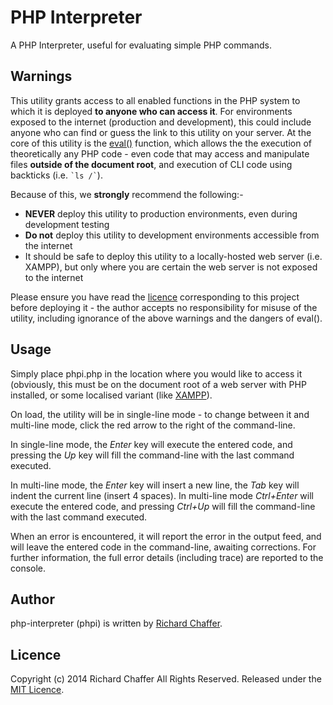 PHP Interpreter
===============

A PHP Interpreter, useful for evaluating simple PHP commands.

Warnings
--------
This utility grants access to all enabled functions in the PHP system to which it is deployed **to anyone who can access it**. For environments exposed to the internet (production and development), this could include anyone who can find or guess the link to this utility on your server. At the core of this utility is the [eval()](http://uk.php.net/eval) function, which allows the the execution of theoretically any PHP code - even code that may access and manipulate files __outside of the document root__, and execution of CLI code using backticks (i.e. `` `ls /` ``).

Because of this, we **strongly** recommend the following:-
 * __NEVER__ deploy this utility to production environments, even during development testing
 * __Do not__ deploy this utility to development environments accessible from the internet
 * It should be safe to deploy this utility to a locally-hosted web server (i.e. XAMPP), but only where you are certain the web server is not exposed to the internet

Please ensure you have read the [licence](LICENSE) corresponding to this project before deploying it - the author accepts no responsibility for misuse of the utility, including ignorance of the above warnings and the dangers of eval().

Usage
-----
Simply place phpi.php in the location where you would like to access it (obviously, this must be on the document root of a web server with PHP installed, or some localised variant (like [XAMPP](https://www.apachefriends.org/index.html)).

On load, the utility will be in single-line mode - to change between it and multi-line mode, click the red arrow to the right of the command-line.

In single-line mode, the *Enter* key will execute the entered code, and pressing the *Up* key will fill the command-line with the last command executed.

In multi-line mode, the *Enter* key will insert a new line, the *Tab* key will indent the current line (insert 4 spaces). In multi-line mode *Ctrl+Enter* will execute the entered code, and pressing *Ctrl+Up* will fill the command-line with the last command executed.

When an error is encountered, it will report the error in the output feed, and will leave the entered code in the command-line, awaiting corrections. For further information, the full error details (including trace) are reported to the console.

Author
------
php-interpreter (phpi) is written by [Richard Chaffer](http://richardchaffer.name).

Licence
-------
Copyright (c) 2014 Richard Chaffer
All Rights Reserved.
Released under the [MIT Licence](LICENSE).
